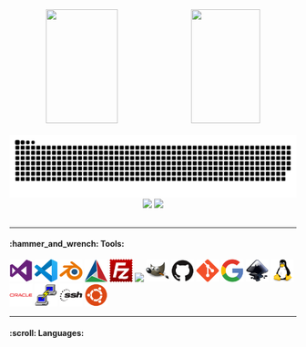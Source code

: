 <div align="center">
<img height = "200px" width = "50%" src=https://github-readme-stats.vercel.app/api/top-langs/?username=DanielS000&layout=compact&theme=midnight-purple>
<img height = "200px" width = "49%" src=https://github-readme-stats.vercel.app/api?username=DanielS000&show_icons=true&theme=midnight-purple>
</div></br>
<div align="center">
  <img src = https://github.com/DanielS000/DanielS000/blob/output/github-contribution-grid-snake.svg>
</div>
<div align="center">
<a href = https://github.com/DanielS000/CPU><img src = https://github-readme-stats.vercel.app/api/pin/?username=DanielS000&repo=CPU&theme=midnight-purple></a>
<a href = https://github.com/DanielS000/SolarSystemOPENGL><img src = https://github-readme-stats.vercel.app/api/pin/?username=DanielS000&repo=SolarSystemOPENGL&theme=midnight-purple></a>
</div></br>
<hr>
<h4>:hammer_and_wrench: Tools:</h4>
<div align = "left">
  <a href =https://visualstudio.microsoft.com/pl/><img width = "40px" src = https://github.com/devicons/devicon/blob/master/icons/visualstudio/visualstudio-plain.svg><a>
  <a href =https://code.visualstudio.com/><img width = "40px" src =https://github.com/devicons/devicon/blob/master/icons/vscode/vscode-original.svg><a>
  <a href = https://www.blender.org/download/><img width = "40px" src = https://github.com/devicons/devicon/blob/master/icons/blender/blender-original.svg ></a>
  <a href = https://cmake.org/ ><img width = "40px" src =https://github.com/devicons/devicon/blob/master/icons/cmake/cmake-original.svg  ></a>
  <a href = https://filezilla-project.org/><img width = "40px" src =https://github.com/devicons/devicon/blob/master/icons/filezilla/filezilla-plain.svg></a>
  <a href = https://www.google.pl/chrome/?brand=YTUH&gclid=Cj0KCQiAzeSdBhC4ARIsACj36uFmEdNi8Uj1dRdfRBzQf6yHYoh797XIWkBrdvkh2p9RD8wioSCQ1TIaAul_EALw_wcB&gclsrc=aw.ds ><img width = "40px" src = https://www.svgrepo.com/show/176749/google-chrome-logo.svg></a>
  <a href = https://www.gimp.org/><img width = "40px" src = https://github.com/devicons/devicon/blob/master/icons/gimp/gimp-original.svg ></a>
  <a href = https://github.com ><img width = "40px" src = https://github.com/devicons/devicon/blob/master/icons/github/github-original.svg ></a>
  <a href = https://git-scm.com/downloads><img width = "40px" src = https://github.com/devicons/devicon/blob/master/icons/git/git-original.svg ></a>
  <img width = "40px" src = https://github.com/devicons/devicon/blob/master/icons/google/google-original.svg >
  <a href = https://inkscape.org/><img width = "40px" src = https://github.com/devicons/devicon/blob/master/icons/inkscape/inkscape-original.svg ></a>
  <img width = "40px" src = https://github.com/devicons/devicon/blob/master/icons/linux/linux-original.svg >
  <a href = https://www.oracle.com/pl/><img width = "40px" src = https://github.com/devicons/devicon/blob/master/icons/oracle/oracle-original.svg ></a>
  <a href = https://www.putty.org/><img width = "40px" src = https://github.com/devicons/devicon/blob/master/icons/putty/putty-original.svg ></a>
  <img width = "40px" src = https://github.com/devicons/devicon/blob/master/icons/ssh/ssh-original-wordmark.svg >
  <a href = https://ubuntu.com/download><img width = "40px" src = https://github.com/devicons/devicon/blob/master/icons/ubuntu/ubuntu-plain.svg ></a>
</div>   
<hr>
<h4>:scroll: Languages:</h4>
<div align = "left">
  <a href = ><img width = "40px" src =  ></a>
</div>

